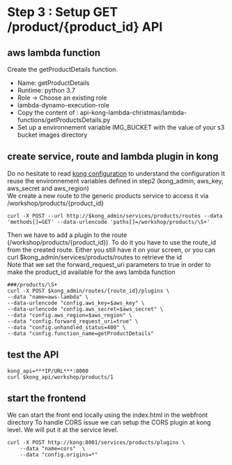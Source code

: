 # Step 3 : Setup GET /product/{product_id} API

## aws lambda function

Create the getProductDetails function.
- Name: getProductDetails
- Runtime: python 3.7
- Role -> Choose an existing role
- lambda-dynamo-execution-role
- Copy the content of : api-kong-lambda-christmas/lambda-functions/getProductsDetails.py
- Set up a environnement variable IMG_BUCKET with the value of your s3 bucket images directory

## create service, route and lambda plugin in kong

Do no hesitate to read [kong configuration](../../../../kong/kond.md) to understand the configuration
It reuse the environnement variables defined in step2 (kong_admin, aws_key, aws_secret and aws_region)
</br> We create a new route to the generic products service to access it via /workshop/products/{product_id}

```
curl -X POST --url http://$kong_admin/services/products/routes --data 'methods[]=GET' --data-urlencode 'paths[]=/workshop/products/\S+'
```

Then we have to add a plugin to the route (/workshop/products/{product_id}). To do it you have to use the route_id from the created route. Either you still have it on your screen, or you can curl $kong_admin/services/products/routes to retrieve the id
</br>Note that we set the forward_request_uri parameters to true in order to make the product_id available for the aws lambda function
```
###/products/\S+
curl -X POST $kong_admin/routes/{route_id}/plugins \
--data "name=aws-lambda" \
--data-urlencode "config.aws_key=$aws_key" \
--data-urlencode "config.aws_secret=$aws_secret" \
--data "config.aws_region=$aws_region" \
--data "config.forward_request_uri=true" \
--data "config.unhandled_status=400" \
--data "config.function_name=getProductDetails"

```

## test the API
```
kong_api=***IP/URL***:8000
curl $kong_api/workshop/products/1
```

## start the frontend

We can start the front end locally using the index.html in the webfront directory
To handle CORS issue we can setup the CORS plugin at kong level. We will put it at the service level.

```
curl -X POST http://kong:8001/services/products/plugins \
    --data "name=cors"  \
    --data "config.origins=*"
```


